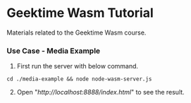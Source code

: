 # Geektime Wasm Tutorial
Materials related to the Geektime Wasm course.

### Use Case - Media Example

1. First run the server with below command.

```
cd ./media-example && node node-wasm-server.js
```

2. Open "*http://localhost:8888/index.html*" to see the result.
